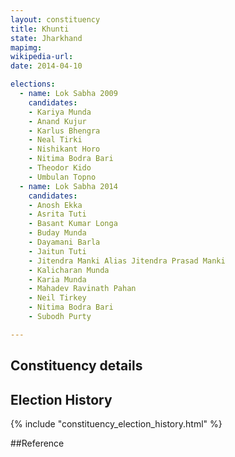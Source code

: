 ```yaml
---
layout: constituency
title: Khunti
state: Jharkhand
mapimg: 
wikipedia-url: 
date: 2014-04-10

elections: 
  - name: Lok Sabha 2009
    candidates: 
    - Kariya Munda 
    - Anand Kujur 
    - Karlus Bhengra 
    - Neal Tirki 
    - Nishikant Horo 
    - Nitima Bodra Bari 
    - Theodor Kido 
    - Umbulan Topno  
  - name: Lok Sabha 2014
    candidates: 
    - Anosh Ekka 
    - Asrita Tuti 
    - Basant Kumar Longa 
    - Buday Munda 
    - Dayamani Barla 
    - Jaitun Tuti 
    - Jitendra Manki Alias Jitendra Prasad Manki 
    - Kalicharan Munda 
    - Karia Munda 
    - Mahadev Ravinath Pahan 
    - Neil Tirkey 
    - Nitima Bodra Bari 
    - Subodh Purty  

---
```


## Constituency details


## Election History
{% include "constituency_election_history.html" %}

##Reference
